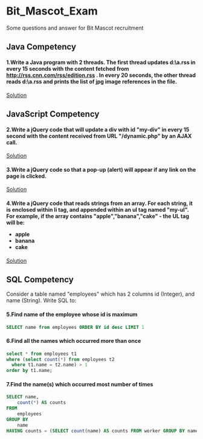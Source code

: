 # Bit_Mascot_Exam

Some questions and answer for Bit Mascot recruitment

## Java Competency

#### 1.Write a Java program with 2 threads. The first thread updates d:\a.rss in every 15 seconds with the content fetched from http://rss.cnn.com/rss/edition.rss . In every 20 seconds, the other thread reads d:\a.rss and prints the list of jpg image references in the file.
[Solution](https://github.com/MdShohanurRahman/Bit_Mascot_Exam/tree/master/JsoupDemo)


## JavaScript Competency

#### 2.Write a jQuery code that will update a div with id "my-div" in every 15 second with the content received from URL "/dynamic.php" by an AJAX call.

[Solution](https://github.com/MdShohanurRahman/Bit_Mascot_Exam/tree/master/load_content)

#### 3.Write a jQuery code so that a pop-up (alert) will appear if any link on the page is clicked.

[Solution](https://github.com/MdShohanurRahman/Bit_Mascot_Exam/blob/master/popup.html)

#### 4.Write a jQuery code that reads strings from an array. For each string, it is enclosed within li tag, and appended within an ul tag named "my-ul". For example, if the array contains "apple","banana","cake" - the UL tag will be: <ul id='my-ul'><li>apple</li><li>banana</li><li>cake</li></ul>

[Solution](https://github.com/MdShohanurRahman/Bit_Mascot_Exam/blob/master/arrayTolist.html)


## SQL Competency
Consider a table named "employees" which has 2 columns id (Integer), and name (String). Write SQL to:

#### 5.Find name of the employee whose id is maximum

```sql
SELECT name from employees ORDER BY id desc LIMIT 1
```

#### 6.Find all the names which occurred more than once

``` sql
select * from employees t1 
where (select count(*) from employees t2 
  where t1.name = t2.name) > 1 
order by t1.name;

```


#### 7.Find the name(s) which occurred most number of times

``` sql
SELECT name,
    count(*) AS counts
FROM
    employees
GROUP BY
    name
HAVING counts = (SELECT count(name) AS counts FROM worker GROUP BY name order by counts desc LIMIT 1)

```
